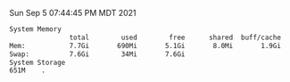 Sun Sep  5 07:44:45 PM MDT 2021
```bash
System Memory
               total        used        free      shared  buff/cache   available
Mem:           7.7Gi       690Mi       5.1Gi       8.0Mi       1.9Gi       6.6Gi
Swap:          7.6Gi        34Mi       7.6Gi
System Storage
651M	.
```
